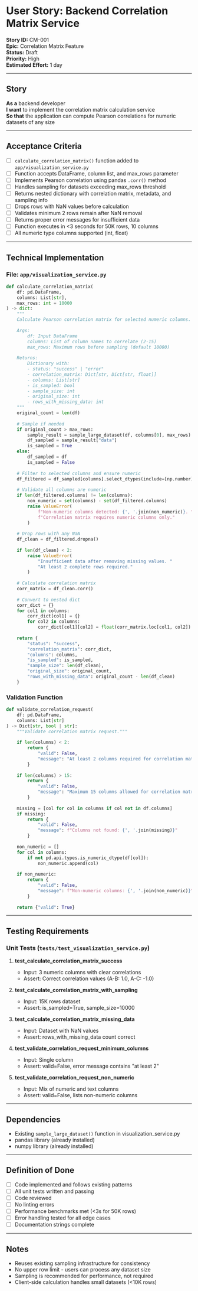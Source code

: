 # User Story: Backend Correlation Matrix Service

**Story ID:** CM-001  
**Epic:** Correlation Matrix Feature  
**Status:** Draft  
**Priority:** High  
**Estimated Effort:** 1 day  

---

## Story

**As a** backend developer  
**I want** to implement the correlation matrix calculation service  
**So that** the application can compute Pearson correlations for numeric datasets of any size

---

## Acceptance Criteria

- [ ] `calculate_correlation_matrix()` function added to `app/visualization_service.py`
- [ ] Function accepts DataFrame, column list, and max_rows parameter
- [ ] Implements Pearson correlation using pandas `.corr()` method
- [ ] Handles sampling for datasets exceeding max_rows threshold
- [ ] Returns nested dictionary with correlation matrix, metadata, and sampling info
- [ ] Drops rows with NaN values before calculation
- [ ] Validates minimum 2 rows remain after NaN removal
- [ ] Returns proper error messages for insufficient data
- [ ] Function executes in <3 seconds for 50K rows, 10 columns
- [ ] All numeric type columns supported (int, float)

---

## Technical Implementation

### File: `app/visualization_service.py`

```python
def calculate_correlation_matrix(
    df: pd.DataFrame,
    columns: List[str],
    max_rows: int = 10000
) -> dict:
    """
    Calculate Pearson correlation matrix for selected numeric columns.
    
    Args:
        df: Input DataFrame
        columns: List of column names to correlate (2-15)
        max_rows: Maximum rows before sampling (default 10000)
    
    Returns:
        Dictionary with:
        - status: "success" | "error"
        - correlation_matrix: Dict[str, Dict[str, float]]
        - columns: List[str]
        - is_sampled: bool
        - sample_size: int
        - original_size: int
        - rows_with_missing_data: int
    """
    original_count = len(df)
    
    # Sample if needed
    if original_count > max_rows:
        sample_result = sample_large_dataset(df, columns[0], max_rows)
        df_sampled = sample_result["data"]
        is_sampled = True
    else:
        df_sampled = df
        is_sampled = False
    
    # Filter to selected columns and ensure numeric
    df_filtered = df_sampled[columns].select_dtypes(include=[np.number])
    
    # Validate all columns are numeric
    if len(df_filtered.columns) != len(columns):
        non_numeric = set(columns) - set(df_filtered.columns)
        raise ValueError(
            f"Non-numeric columns detected: {', '.join(non_numeric)}. "
            f"Correlation matrix requires numeric columns only."
        )
    
    # Drop rows with any NaN
    df_clean = df_filtered.dropna()
    
    if len(df_clean) < 2:
        raise ValueError(
            "Insufficient data after removing missing values. "
            "At least 2 complete rows required."
        )
    
    # Calculate correlation matrix
    corr_matrix = df_clean.corr()
    
    # Convert to nested dict
    corr_dict = {}
    for col1 in columns:
        corr_dict[col1] = {}
        for col2 in columns:
            corr_dict[col1][col2] = float(corr_matrix.loc[col1, col2])
    
    return {
        "status": "success",
        "correlation_matrix": corr_dict,
        "columns": columns,
        "is_sampled": is_sampled,
        "sample_size": len(df_clean),
        "original_size": original_count,
        "rows_with_missing_data": original_count - len(df_clean)
    }
```

### Validation Function

```python
def validate_correlation_request(
    df: pd.DataFrame,
    columns: List[str]
) -> Dict[str, bool | str]:
    """Validate correlation matrix request."""
    
    if len(columns) < 2:
        return {
            "valid": False,
            "message": "At least 2 columns required for correlation matrix."
        }
    
    if len(columns) > 15:
        return {
            "valid": False,
            "message": "Maximum 15 columns allowed for correlation matrix."
        }
    
    missing = [col for col in columns if col not in df.columns]
    if missing:
        return {
            "valid": False,
            "message": f"Columns not found: {', '.join(missing)}"
        }
    
    non_numeric = []
    for col in columns:
        if not pd.api.types.is_numeric_dtype(df[col]):
            non_numeric.append(col)
    
    if non_numeric:
        return {
            "valid": False,
            "message": f"Non-numeric columns: {', '.join(non_numeric)}"
        }
    
    return {"valid": True}
```

---

## Testing Requirements

### Unit Tests (`tests/test_visualization_service.py`)

1. **test_calculate_correlation_matrix_success**
   - Input: 3 numeric columns with clear correlations
   - Assert: Correct correlation values (A-B: 1.0, A-C: -1.0)

2. **test_calculate_correlation_matrix_with_sampling**
   - Input: 15K rows dataset
   - Assert: is_sampled=True, sample_size=10000

3. **test_calculate_correlation_matrix_missing_data**
   - Input: Dataset with NaN values
   - Assert: rows_with_missing_data count correct

4. **test_validate_correlation_request_minimum_columns**
   - Input: Single column
   - Assert: valid=False, error message contains "at least 2"

5. **test_validate_correlation_request_non_numeric**
   - Input: Mix of numeric and text columns
   - Assert: valid=False, lists non-numeric columns

---

## Dependencies

- Existing `sample_large_dataset()` function in visualization_service.py
- pandas library (already installed)
- numpy library (already installed)

---

## Definition of Done

- [ ] Code implemented and follows existing patterns
- [ ] All unit tests written and passing
- [ ] Code reviewed
- [ ] No linting errors
- [ ] Performance benchmarks met (<3s for 50K rows)
- [ ] Error handling tested for all edge cases
- [ ] Documentation strings complete

---

## Notes

- Reuses existing sampling infrastructure for consistency
- No upper row limit - users can process any dataset size
- Sampling is recommended for performance, not required
- Client-side calculation handles small datasets (<10K rows)
